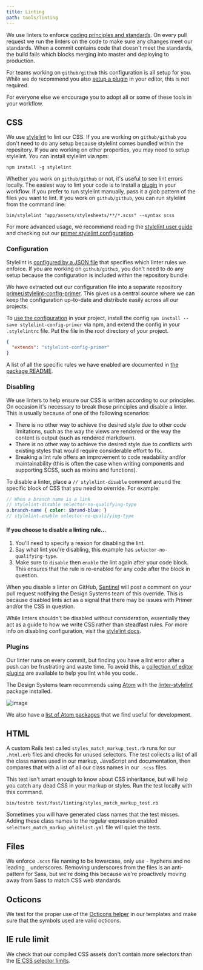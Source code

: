 ```yaml
---
title: Linting
path: tools/linting
---
```


We use linters to enforce [coding principles and standards](/css/principles). On every pull request we run the linters on the code to make sure any changes meet our standards. When a commit contains code that doesn't meet the standards, the build fails which blocks merging into master and deploying to production.

For teams working on `github/github` this configuration is all setup for you. While we do recommend you also [setup a plugin](#plugins) in your editor, this is not required.

For everyone else we encourage you to adopt all or some of these tools in your workflow.

 

## CSS

We use [stylelint](http://stylelint.io/) to lint our CSS. If you are working on `github/github` you don't need to do any setup because stylelint comes bundled within the repository. If you are working on other properties, you may need to setup stylelint. You can install stylelint via npm:

```
npm install -g stylelint
```

Whether you work on `github/github` or not, it's useful to see lint errors locally. The easiest way to lint your code is to install a [plugin](#plugins) in your workflow. If you prefer to run stylelint manually, pass it a glob pattern of the files you want to lint. If you work on `github/github`, you can run stylelint from the command line:

```
bin/stylelint "app/assets/stylesheets/**/*.scss" --syntax scss
```

For more advanced usage, we recommend reading the [stylelint user guide](http://stylelint.io/user-guide/) and checking out our [primer stylelint configuration](https://github.com/primer/primer/tree/master/tools/stylelint-config-primer).

### Configuration

Stylelint is [configured by a JSON file](http://stylelint.io/user-guide/configuration/) that specifies which linter rules we enforce. If you are working on `github/github`, you don't need to do any setup because the configuration is included within the repository bundle.

We have extracted out our configuration file into a separate repository [primer/stylelint-config-primer](https://github.com/primer/primer/tree/master/tools/stylelint-config-primer). This gives us a central source where we can keep the configuration up-to-date and distribute easily across all our projects.

To [use the configuration](https://github.com/primer/primer/tree/master/tools/stylelint-config-primer#usage) in your project, install the config `npm install --save stylelint-config-primer` via npm, and extend the config in your `.stylelintrc` file. Put the file in the root directory of your project.

```json
{
  "extends": "stylelint-config-primer"
}
```

A list of all the specific rules we have enabled are documented in [the package README](https://www.npmjs.com/package/stylelint-config-primer#documentation).

### Disabling

We use linters to help ensure our CSS is written according to our principles. On occasion it's necessary to break those principles and disable a linter. This is usually because of one of the following scenarios:

- There is no other way to achieve the desired style due to other code limitations, such as the way the views are rendered or the way the content is output (such as rendered markdown).
- There is no other way to achieve the desired style due to conflicts with existing styles that would require considerable effort to fix.
- Breaking a lint rule offers an improvement to code readability and/or maintainability (this is often the case when writing components and supporting SCSS, such as mixins and functions).

To disable a linter, place a `// stylelint-disable` comment around the specific block of CSS that you need to override. For example:

```scss
// When a branch name is a link
// stylelint-disable selector-no-qualifying-type
a.branch-name { color: $brand-blue; }
// stylelint-enable selector-no-qualifying-type
```

#### If you choose to disable a linting rule...

1. You'll need to specify a reason for disabling the lint.
2. Say what lint you're disabling, this example has `selector-no-qualifying-type`.
3. Make sure to `disable` then `enable` the lint again after your code block. This ensures that the rule is re-enabled for any code after the block in question.

When you disable a linter on GitHub, [Sentinel](https://github.com/github/sentinel) will post a comment on your pull request notifying the Design Systems team of this override. This is because disabled lints act as a signal that there may be issues with Primer and/or the CSS in question.

While linters shouldn't be disabled without consideration, essentially they act as a guide to how we write CSS rather than steadfast rules. For more info on disabling configuration, visit the [stylelint docs](http://stylelint.io/user-guide/configuration/#turning-rules-off-from-within-your-css).

### Plugins

Our linter runs on every commit, but finding you have a lint error after a push can be frustrating and waste time. To avoid this, a [collection of editor plugins](http://stylelint.io/user-guide/complementary-tools/) are available to help you lint while you code..

The Design Systems team recommends using [Atom](https://atom.io/) with the  [linter-stylelint](https://github.com/AtomLinter/linter-stylelint) package installed.

![image](https://cloud.githubusercontent.com/assets/54012/21456489/6a10b370-c8f6-11e6-9199-bb3709e79794.png)

We also have a [list of Atom packages](/css/tools/atom-packages) that we find useful for development.

## HTML

A custom Rails test called `styles_match_markup_test.rb` runs for our `.html.erb` files and checks for unused selectors. The test collects a list of all the class names used in our markup, JavaScript and documentation, then compares that with a list of all our class names in our `.scss` files.

This test isn't smart enough to know about CSS inheritance, but will help you catch any dead CSS in your markup or styles. Run the test locally with this command.

```
bin/testrb test/fast/linting/styles_match_markup_test.rb
```

Sometimes you will have generated class names that the test misses. Adding these class names to the regular expression enabled `selectors_match_markup_whitelist.yml` file will quiet the tests.

## Files

We enforce `.scss` file naming to be lowercase, only use `-` hyphens and no leading `_` underscores. Removing underscores from the files is an anti-pattern for Sass, but we're doing this because we're proactively moving away from Sass to match CSS web standards.

## Octicons

We test for the proper use of the [Octicons helper](https://github.com/primer/octicons/tree/master/lib/octicons_helper#readme) in our templates and make sure that the symbols used are valid octicons.

## IE rule limit

We check that our compiled CSS assets don't contain more selectors than the [IE CSS selector limits](https://blogs.msdn.microsoft.com/ieinternals/2011/05/14/stylesheet-limits-in-internet-explorer/).
